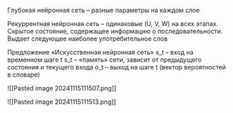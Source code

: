 Глубокая нейронная сеть – разные параметры на каждом слое

Рекуррентная нейронная сеть – одинаковые (U, V, W) на всех этапах. Скрытое состояние, содержащее информацию о последовательности.
Выдает следующее наиболее употребительное слов

Предложение «Искусственная нейронная сеть»
x_t – вход на временном шаге t
s_t – «память» сети, зависит от предыдущего состояния и текущего входа
o_t – выход на шаге t (вектор вероятностей в словаре)

![[Pasted image 20241115111507.png]]

![[Pasted image 20241115111513.png]]